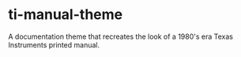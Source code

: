 # ti-manual-theme
A documentation theme that recreates the look of a 1980's era Texas Instruments printed manual.
